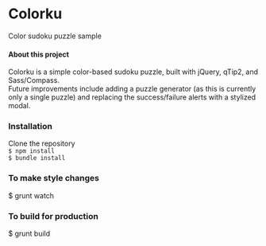 # Colorku
Color sudoku puzzle sample

#### About this project
Colorku is a simple color-based sudoku puzzle, built with jQuery, qTip2, and Sass/Compass.  
Future improvements include adding a puzzle generator (as this is currently only a single puzzle) and replacing the success/failure alerts with a stylized modal.

### Installation
Clone the repository  
`$ npm install`  
`$ bundle install`

### To make style changes
$ grunt watch

### To build for production
$ grunt build